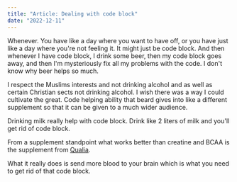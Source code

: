 ```yaml
---
title: "Article: Dealing with code block"
date: "2022-12-11"
---
```


Whenever. You have like a day where you want to have off, or you have just like a day where you're not feeling it. It might just be code block. And then whenever I have code block, I drink some beer, then my code block goes away, and then I'm mysteriously fix all my problems with the code. I don't know why beer helps so much.

I respect the Muslims interests and not drinking alcohol and as well as certain Christian sects not drinking alcohol. I wish there was a way I could cultivate the great. Code helping ability that beard gives into like a different supplement so that it can be given to a much wider audience.

Drinking milk really help with code block. Drink like 2 liters of milk and you'll get rid of code block.

From a supplement standpoint what works better than creatine and BCAA is the supplement from [Qualia](https://www.amazon.com/Supplement-Nootropic-Concentration-L-Theanine-40/dp/B09BW4RYFW/ref=sr_1_13?crid=1F8ST34VBJ31T&keywords=qualia&qid=1671397321&sprefix=qualia%2Caps%2C160&sr=8-13).

What it really does is send more blood to your brain which is what you need to get rid of that code block.
